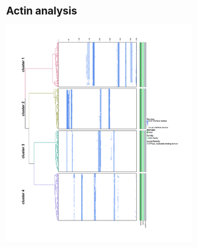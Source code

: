 # Actin analysis
![alt text](https://github.com/omgol411/actin_analysis/blob/main/actin_filaments_actin_actin.png)
